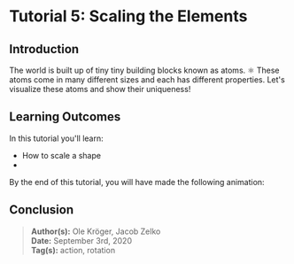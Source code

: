 # **Tutorial 5:** Scaling the Elements

## Introduction

The world is built up of tiny tiny building blocks known as atoms. ⚛️
These atoms come in many different sizes and each has different properties.
Let's visualize these atoms and show their uniqueness!

## Learning Outcomes

In this tutorial you'll learn:

- How to scale a shape
- 


By the end of this tutorial, you will have made the following animation:



## Conclusion

> **Author(s):** Ole Kröger, Jacob Zelko \
> **Date:** September 3rd, 2020 \
> **Tag(s):** action, rotation
